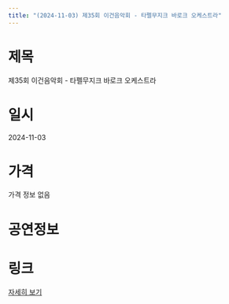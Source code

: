 ```yaml
---
title: "(2024-11-03) 제35회 이건음악회 - 타펠무지크 바로크 오케스트라"
---
```


# 제목
제35회 이건음악회 - 타펠무지크 바로크 오케스트라

# 일시
2024-11-03

# 가격
가격 정보 없음

# 공연정보


# 링크
[자세히 보기](https://www.sac.or.kr/site/main/show/show_view?SN=60788, "https://www.sac.or.kr/site/main/show/show_view?SN=60788")
